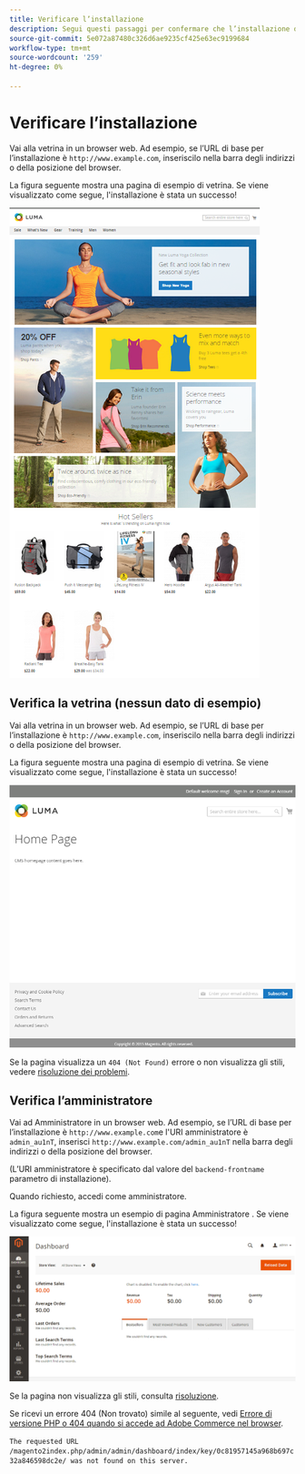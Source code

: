 ```yaml
---
title: Verificare l’installazione
description: Segui questi passaggi per confermare che l’installazione di Adobe Commerce o Magenti Open Source on-premise ha avuto successo.
source-git-commit: 5e072a87480c326d6ae9235cf425e63ec9199684
workflow-type: tm+mt
source-wordcount: '259'
ht-degree: 0%

---
```



# Verificare l’installazione

Vai alla vetrina in un browser web. Ad esempio, se l’URL di base per l’installazione è `http://www.example.com`, inseriscilo nella barra degli indirizzi o della posizione del browser.

La figura seguente mostra una pagina di esempio di vetrina. Se viene visualizzato come segue, l&#39;installazione è stata un successo!

![Tema Luma](../../assets/installation/install-success_store-luma.png)

## Verifica la vetrina (nessun dato di esempio)

Vai alla vetrina in un browser web. Ad esempio, se l’URL di base per l’installazione è `http://www.example.com`, inseriscilo nella barra degli indirizzi o della posizione del browser.

La figura seguente mostra una pagina di esempio di vetrina. Se viene visualizzato come segue, l&#39;installazione è stata un successo!

![Storefront che verifica un&#39;installazione riuscita](../../assets/installation/install-success_store.png)

Se la pagina visualizza un `404 (Not Found)` errore o non visualizza gli stili, vedere [risoluzione dei problemi](https://support.magento.com/hc/en-us/articles/360032994352).

## Verifica l’amministratore

Vai ad Amministratore in un browser web. Ad esempio, se l’URL di base per l’installazione è `http://www.example.com`e l&#39;URI amministratore è `admin_au1nT`, inserisci `http://www.example.com/admin_au1nT` nella barra degli indirizzi o della posizione del browser.

(L’URI amministratore è specificato dal valore del `backend-frontname` parametro di installazione).

Quando richiesto, accedi come amministratore.

La figura seguente mostra un esempio di pagina Amministratore . Se viene visualizzato come segue, l&#39;installazione è stata un successo!

![Amministratore che verifica un&#39;installazione riuscita](../../assets/installation/install_success_admin.png)

Se la pagina non visualizza gli stili, consulta [risoluzione](https://support.magento.com/hc/en-us/articles/360032994352).

Se ricevi un errore 404 (Non trovato) simile al seguente, vedi [Errore di versione PHP o 404 quando si accede ad Adobe Commerce nel browser](https://support.magento.com/hc/en-us/articles/360033117152).

`The requested URL /magento2index.php/admin/admin/dashboard/index/key/0c81957145a968b697c32a846598dc2e/ was not found on this server.`
